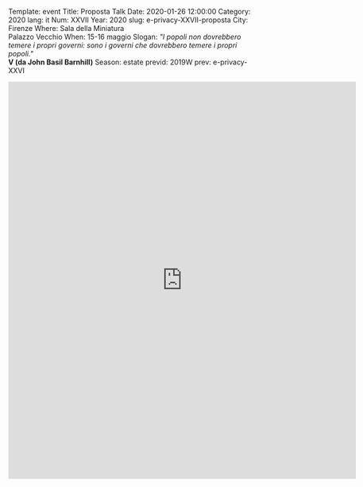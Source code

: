 Template: event
Title: Proposta Talk
Date: 2020-01-26 12:00:00
Category: 2020
lang: it
Num: XXVII
Year: 2020
slug: e-privacy-XXVII-proposta
City: Firenze
Where: Sala della Miniatura<br/>Palazzo Vecchio
When: 15-16 maggio
Slogan: <i>"I popoli non dovrebbero temere i propri governi: sono i governi che dovrebbero temere i propri popoli."</i><br/><b>V (da John Basil Barnhill)</b>
Season: estate
previd: 2019W
prev: e-privacy-XXVI


<iframe src="https://forms.gle/FYmgxAhhiGZAfwco8" width="700" height="800" frameborder="0" marginheight="0" marginwidth="0">Caricamento in corso...</iframe>
